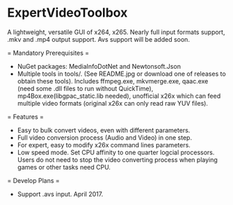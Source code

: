 # ExpertVideoToolbox
A lightweight, versatile GUI of x264, x265. Nearly full input formats support, .mkv and .mp4 output support. Avs support will be added soon.

= Mandatory Prerequisites =
* NuGet packages: MediaInfoDotNet and Newtonsoft.Json
* Multiple tools in tools/. (See README.jpg or download one of releases to obtain these tools).
Includes ffmpeg.exe, mkvmerge.exe, qaac.exe (need some .dll files to run without QuickTime), mp4Box.exe(libgpac_static.lib needed), unofficial x26x which can feed multiple video formats (original x26x can only read raw YUV files).

= Features =
* Easy to bulk convert videos, even with different parameters.
* Full video conversion process (Audio and Video) in one step.
* For expert, easy to modify x26x command lines parameters.
* Low speed mode. Set CPU affinity to one quarter logcial processors. Users do not need to stop the video converting process when playing games or other tasks need CPU.   

= Develop Plans = 
* Support .avs input. April 2017.